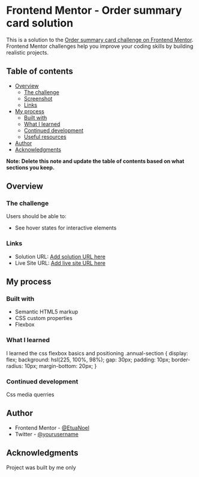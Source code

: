 # Frontend Mentor - Order summary card solution

This is a solution to the [Order summary card challenge on Frontend Mentor](https://www.frontendmentor.io/challenges/order-summary-component-QlPmajDUj). Frontend Mentor challenges help you improve your coding skills by building realistic projects. 

## Table of contents

- [Overview](#overview)
  - [The challenge](#the-challenge)
  - [Screenshot](#screenshot)
  - [Links](#links)
- [My process](#my-process)
  - [Built with](#built-with)
  - [What I learned](#what-i-learned)
  - [Continued development](#continued-development)
  - [Useful resources](#useful-resources)
- [Author](#author)
- [Acknowledgments](#acknowledgments)

**Note: Delete this note and update the table of contents based on what sections you keep.**

## Overview

### The challenge

Users should be able to:

- See hover states for interactive elements


### Links

- Solution URL: [Add solution URL here](https://your-solution-url.com)
- Live Site URL: [Add live site URL here](https://your-live-site-url.com)

## My process

### Built with

- Semantic HTML5 markup
- CSS custom properties
- Flexbox
### What I learned

I learned the css flexbox basics and positioning
.annual-section {
  display: flex;
  background: hsl(225, 100%, 98%);
  gap: 30px;
  padding: 10px;
  border-radius: 10px;
  margin-bottom: 20px;
}

### Continued development

Css media querries



## Author

- Frontend Mentor - [@EtuaNoel](https://www.frontendmentor.io/profile/yetuanoel)
- Twitter - [@yourusername](https://www.twitter.com/yourusername)

## Acknowledgments

Project was built by me only